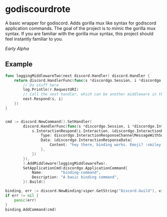 # godiscourdrote

A basic wrapper for godiscord. Adds gorilla mux like syntax for godiscord application commands. The goal of the project is to mimic the gorilla mux syntax. If you are familiar with the gorilla mux syntax, this project should feel instantly familiar to you.

*Early Alpha*

## Example

```go
func loggingMiddlewareTwo(next discord.Handler) discord.Handler {
	return discord.HandlerFunc(func(s *discordgo.Session, i *discordgo.InteractionCreate) {
        // Do stuff here
        log.Println(r.RequestURI)
        // Call the next handler, which can be another middleware in the cain, or the final handler.
		next.Respond(s, i)
	})
}


cmd := discord.NewCommand().SetHandler(
		discord.HandlerFunc(func(s *discordgo.Session, i *discordgo.InteractionCreate) {
			s.InteractionRespond(i.Interaction, &discordgo.InteractionResponse{
				Type: discordgo.InteractionResponseChannelMessageWithSource,
				Data: &discordgo.InteractionResponseData{
					Content: "hey there, binding works. Emoji? :smiley:",
				},
			})
		}),
	    ).AddMiddleware(loggingMiddlewareTwo).
		SetApplicationCmd(discordgo.ApplicationCommand{
			Name:        "binding-command",
			Description: "A basic binding command",
		}).Build()

binding, err := discord.NewBinding(viper.GetString("Discord.Guild"), viper.GetString("Discord.Token"))
if err != nil {
    panic(err)
}
binding.AddCommand(cmd)
```
